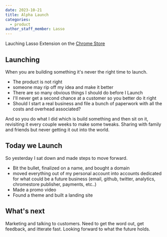 ```yaml
---
date: 2023-10-21
title: Alpha Launch
categories:
  - product
author_staff_member: Lasso
---
```


Lauching Lasso Extension on the [Chrome Store](https://chrome.google.com/webstore/detail/phijojddekgflejkepppgbnfjjinakih)

## Launching

When you are building something it's never the right time to launch.
- The product is not right
- someone may rip off my idea and make it better
- There are so many obvious things I should do before I Launch
- I'll never get a second chance at a customer so you better do it right
- Should I start a real business and file a bunch of paperwork with all the costs and overhead associated?

And so you do what I did which is build something and then sit on it, revisiting it every couple weeks to make some tweaks.  Sharing with family and friends but never getting it out into the world.

## Today we Launch
So yesterday I sat down and made steps to move forward.
- Bit the bullet, finalized on a name, and bought a domain
- moved everything out of my personal account into accounts dedicated for what could be a future business (email, github, twitter, analytics, chromestore publisher, payments, etc..)
- Made a promo video
- Found a theme and built a landing site

## What's next
Marketing and talking to customers.  Need to get the word out, get feedback, and itterate fast.  Looking forward to what the future holds.

